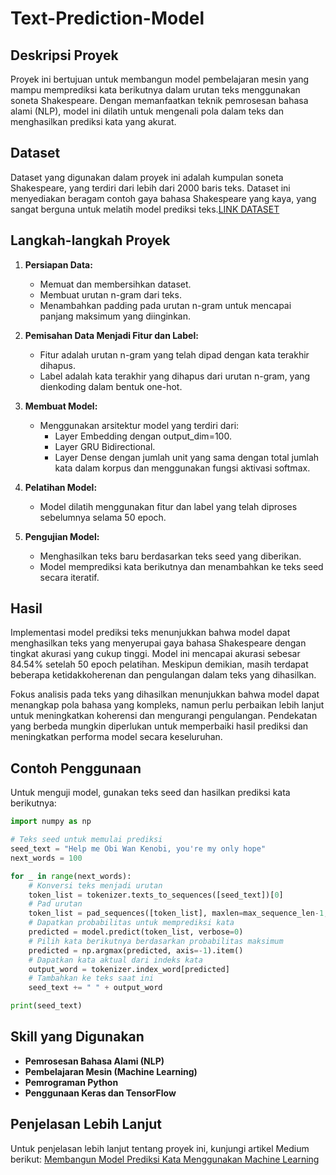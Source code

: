 # Text-Prediction-Model

## Deskripsi Proyek

Proyek ini bertujuan untuk membangun model pembelajaran mesin yang mampu memprediksi kata berikutnya dalam urutan teks menggunakan soneta Shakespeare. Dengan memanfaatkan teknik pemrosesan bahasa alami (NLP), model ini dilatih untuk mengenali pola dalam teks dan menghasilkan prediksi kata yang akurat.

## Dataset

Dataset yang digunakan dalam proyek ini adalah kumpulan soneta Shakespeare, yang terdiri dari lebih dari 2000 baris teks. Dataset ini menyediakan beragam contoh gaya bahasa Shakespeare yang kaya, yang sangat berguna untuk melatih model prediksi teks.[LINK DATASET](https://www.google.com/url?q=https%3A%2F%2Fwww.opensourceshakespeare.org%2Fviews%2Fsonnets%2Fsonnet_view.php%3Frange%3Dviewrange%26sonnetrange1%3D1%26sonnetrange2%3D154)

## Langkah-langkah Proyek

1. **Persiapan Data:**
   - Memuat dan membersihkan dataset.
   - Membuat urutan n-gram dari teks.
   - Menambahkan padding pada urutan n-gram untuk mencapai panjang maksimum yang diinginkan.

2. **Pemisahan Data Menjadi Fitur dan Label:**
   - Fitur adalah urutan n-gram yang telah dipad dengan kata terakhir dihapus.
   - Label adalah kata terakhir yang dihapus dari urutan n-gram, yang dienkoding dalam bentuk one-hot.

3. **Membuat Model:**
   - Menggunakan arsitektur model yang terdiri dari:
     - Layer Embedding dengan output_dim=100.
     - Layer GRU Bidirectional.
     - Layer Dense dengan jumlah unit yang sama dengan total jumlah kata dalam korpus dan menggunakan fungsi aktivasi softmax.

4. **Pelatihan Model:**
   - Model dilatih menggunakan fitur dan label yang telah diproses sebelumnya selama 50 epoch.

5. **Pengujian Model:**
   - Menghasilkan teks baru berdasarkan teks seed yang diberikan.
   - Model memprediksi kata berikutnya dan menambahkan ke teks seed secara iteratif.

## Hasil

Implementasi model prediksi teks menunjukkan bahwa model dapat menghasilkan teks yang menyerupai gaya bahasa Shakespeare dengan tingkat akurasi yang cukup tinggi. Model ini mencapai akurasi sebesar 84.54% setelah 50 epoch pelatihan. Meskipun demikian, masih terdapat beberapa ketidakkoherenan dan pengulangan dalam teks yang dihasilkan.

Fokus analisis pada teks yang dihasilkan menunjukkan bahwa model dapat menangkap pola bahasa yang kompleks, namun perlu perbaikan lebih lanjut untuk meningkatkan koherensi dan mengurangi pengulangan. Pendekatan yang berbeda mungkin diperlukan untuk memperbaiki hasil prediksi dan meningkatkan performa model secara keseluruhan.

## Contoh Penggunaan

Untuk menguji model, gunakan teks seed dan hasilkan prediksi kata berikutnya:

```python
import numpy as np

# Teks seed untuk memulai prediksi
seed_text = "Help me Obi Wan Kenobi, you're my only hope"
next_words = 100

for _ in range(next_words):
    # Konversi teks menjadi urutan
    token_list = tokenizer.texts_to_sequences([seed_text])[0]
    # Pad urutan
    token_list = pad_sequences([token_list], maxlen=max_sequence_len-1, padding='pre')
    # Dapatkan probabilitas untuk memprediksi kata
    predicted = model.predict(token_list, verbose=0)
    # Pilih kata berikutnya berdasarkan probabilitas maksimum
    predicted = np.argmax(predicted, axis=-1).item()
    # Dapatkan kata aktual dari indeks kata
    output_word = tokenizer.index_word[predicted]
    # Tambahkan ke teks saat ini
    seed_text += " " + output_word

print(seed_text)
```

## Skill yang Digunakan

- **Pemrosesan Bahasa Alami (NLP)**
- **Pembelajaran Mesin (Machine Learning)**
- **Pemrograman Python**
- **Penggunaan Keras dan TensorFlow**

## Penjelasan Lebih Lanjut

Untuk penjelasan lebih lanjut tentang proyek ini, kunjungi artikel Medium berikut: [Membangun Model Prediksi Kata Menggunakan Machine Learning](https://medium.com/@silviadharma07/membangun-model-prediksi-kata-menggunakan-machine-learning-5281b30f7ca6)

